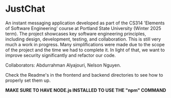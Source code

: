 # JustChat 
An instant messaging application developed as part of the CS314 'Elements of Software Engineering' course at Portland State University (Winter 2025 term). The project showcases key software engineering principles, including design, development, testing, and collaboration. This is still very much a work in progress. Many simplifications were made due to the scope of the project and the time we had to complete it. In light of that, we want to improve security significantly and refactor our code.

Collaborators: Abdurrahman Alyajouri, Nelson Nguyen.

Check the Readme's in the frontend and backend directories to see how to properly set them up.

**MAKE SURE TO HAVE NODE.js INSTALLED TO USE THE "npm" COMMAND**
